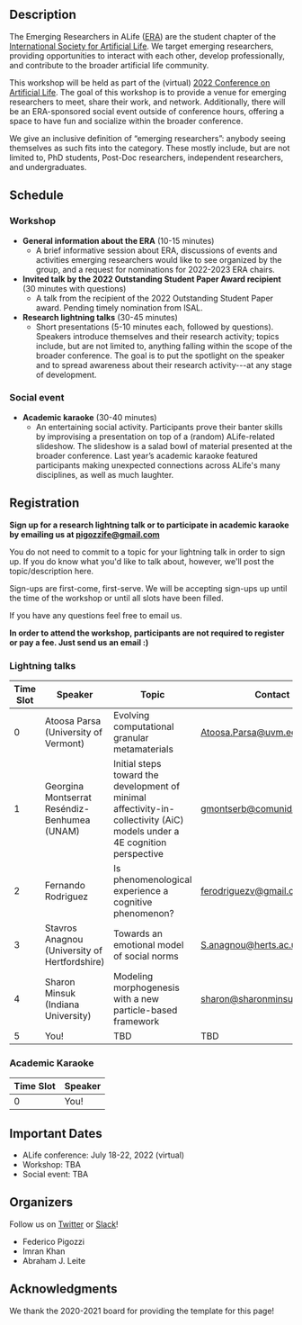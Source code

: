 ## Description

The Emerging Researchers in ALife ([ERA](https://alife.org/emerging-researchers-in-alife/)) are the student chapter of the [International Society for Artificial Life](https://alife.org/). We target emerging researchers, providing opportunities to interact with each other, develop professionally, and contribute to the broader artificial life community. 

This workshop will be held as part of the (virtual) [2022 Conference on Artificial Life](http://2022.alife.org/).
The goal of this workshop is to provide a venue for emerging researchers to meet, share their work, and network.
Additionally, there will be an ERA-sponsored social event outside of conference hours, offering a space to have fun and socialize within the broader conference.

We give an inclusive definition of “emerging researchers”: anybody seeing themselves as such fits into the category. These mostly include, but are not limited to, PhD students, Post-Doc researchers, independent researchers, and undergraduates.

## Schedule

### Workshop

- **General information about the ERA** (10-15 minutes)
  - A brief informative session about ERA, discussions of events and activities emerging researchers would like to see organized by the group, and a request for nominations for 2022-2023 ERA chairs.
- **Invited talk by the 2022 Outstanding Student Paper Award recipient** (30 minutes with questions)
  - A talk from the recipient of the 2022 Outstanding Student Paper award. Pending timely nomination from ISAL.
- **Research lightning talks** (30-45 minutes)
  - Short presentations (5-10 minutes each, followed by questions). Speakers introduce themselves and their research activity; topics include, but are not limited to, anything falling within the scope of the broader conference. The goal is to put the spotlight on the speaker and to spread awareness about their research activity---at any stage of development.

### Social event

- **Academic karaoke** (30-40 minutes)
  - An entertaining social activity. Participants prove their banter skills by improvising a presentation on top of a (random) ALife-related slideshow. The slideshow is a salad bowl of material presented at the broader conference. Last year’s academic karaoke featured participants making unexpected connections across ALife's many disciplines, as well as much laughter.

## Registration

**Sign up for a research lightning talk or to participate in academic karaoke by emailing us at pigozzife@gmail.com**

You do not need to commit to a topic for your lightning talk in order to sign up.
If you do know what you'd like to talk about, however, we'll post the topic/description here.

Sign-ups are first-come, first-serve.
We will be accepting sign-ups up until the time of the workshop or until all slots have been filled.

If you have any questions feel free to email us.

**In order to attend the workshop, participants are not required to register or pay a fee. Just send us an email :)**

### Lightning talks

| Time Slot | Speaker | Topic | Contact |
|---|---|---|---|
| 0 | Atoosa Parsa (University of Vermont) | Evolving computational granular metamaterials | Atoosa.Parsa@uvm.edu |
| 1 | Georgina Montserrat Reséndiz-Benhumea (UNAM) | Initial steps toward the development of minimal affectivity-in-collectivity (AiC) models under a 4E cognition perspective | gmontserb@comunidad.unam.mx |
| 2 | Fernando Rodriguez | Is phenomenological experience a cognitive phenomenon? | ferodriguezv@gmail.com |
| 3 | Stavros Anagnou (University of Hertfordshire) | Towards an emotional model of social norms | S.anagnou@herts.ac.uk |
| 4 | Sharon Minsuk (Indiana University) | Modeling morphogenesis with a new particle-based framework | sharon@sharonminsuk.com |
| 5 | You!                                 | TBD                                           | TBD                  |

### Academic Karaoke

| Time Slot | Speaker |
|---|---|
| 0 | You! |

## Important Dates

- ALife conference: July 18-22, 2022 (virtual)
- Workshop: TBA
- Social event: TBA

## Organizers

Follow us on [Twitter](https://twitter.com/ISALstudents) or [Slack](https://isalstudents.slack.com/ssb/redirect)!

- Federico Pigozzi
- Imran Khan
- Abraham J. Leite

## Acknowledgments

We thank the 2020-2021 board for providing the template for this page!

